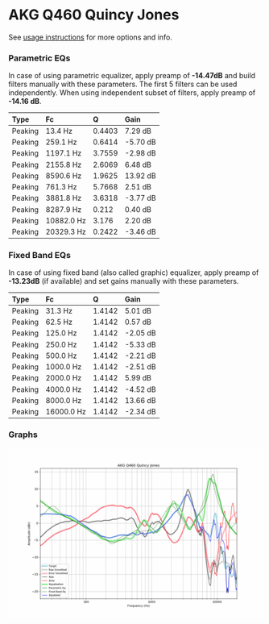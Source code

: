 # AKG Q460 Quincy Jones
See [usage instructions](https://github.com/jaakkopasanen/AutoEq#usage) for more options and info.

### Parametric EQs
In case of using parametric equalizer, apply preamp of **-14.47dB** and build filters manually
with these parameters. The first 5 filters can be used independently.
When using independent subset of filters, apply preamp of **-14.16 dB**.

| Type    | Fc         |      Q | Gain     |
|:--------|:-----------|:-------|:---------|
| Peaking | 13.4 Hz    | 0.4403 | 7.29 dB  |
| Peaking | 259.1 Hz   | 0.6414 | -5.70 dB |
| Peaking | 1197.1 Hz  | 3.7559 | -2.98 dB |
| Peaking | 2155.8 Hz  | 2.6069 | 6.48 dB  |
| Peaking | 8590.6 Hz  | 1.9625 | 13.92 dB |
| Peaking | 761.3 Hz   | 5.7668 | 2.51 dB  |
| Peaking | 3881.8 Hz  | 3.6318 | -3.77 dB |
| Peaking | 8287.9 Hz  | 0.212  | 0.40 dB  |
| Peaking | 10882.0 Hz | 3.176  | 2.20 dB  |
| Peaking | 20329.3 Hz | 0.2422 | -3.46 dB |

### Fixed Band EQs
In case of using fixed band (also called graphic) equalizer, apply preamp of **-13.23dB**
(if available) and set gains manually with these parameters.

| Type    | Fc         |      Q | Gain     |
|:--------|:-----------|:-------|:---------|
| Peaking | 31.3 Hz    | 1.4142 | 5.01 dB  |
| Peaking | 62.5 Hz    | 1.4142 | 0.57 dB  |
| Peaking | 125.0 Hz   | 1.4142 | -2.05 dB |
| Peaking | 250.0 Hz   | 1.4142 | -5.33 dB |
| Peaking | 500.0 Hz   | 1.4142 | -2.21 dB |
| Peaking | 1000.0 Hz  | 1.4142 | -2.51 dB |
| Peaking | 2000.0 Hz  | 1.4142 | 5.99 dB  |
| Peaking | 4000.0 Hz  | 1.4142 | -4.52 dB |
| Peaking | 8000.0 Hz  | 1.4142 | 13.66 dB |
| Peaking | 16000.0 Hz | 1.4142 | -2.34 dB |

### Graphs
![](./AKG%20Q460%20Quincy%20Jones.png)